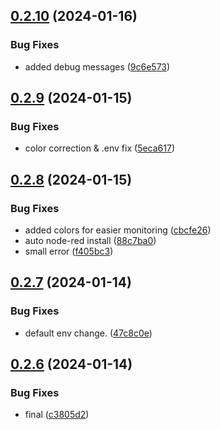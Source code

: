 ## [0.2.10](https://github.com/Energy-Control-no/fleet-flows-autoinstaller/compare/v0.2.9...v0.2.10) (2024-01-16)


### Bug Fixes

* added debug messages ([9c6e573](https://github.com/Energy-Control-no/fleet-flows-autoinstaller/commit/9c6e5735f293c630aa27e650c8781ec2f9061db4))



## [0.2.9](https://github.com/Energy-Control-no/fleet-flows-autoinstaller/compare/v0.2.8...v0.2.9) (2024-01-15)


### Bug Fixes

* color correction & .env fix ([5eca617](https://github.com/Energy-Control-no/fleet-flows-autoinstaller/commit/5eca617d4189db8be2e1bb9a50591d950d74fae5))



## [0.2.8](https://github.com/Energy-Control-no/fleet-flows-autoinstaller/compare/v0.2.7...v0.2.8) (2024-01-15)


### Bug Fixes

* added colors for easier monitoring ([cbcfe26](https://github.com/Energy-Control-no/fleet-flows-autoinstaller/commit/cbcfe266c34e131c034416e8f18505e1889533bb))
* auto node-red install ([88c7ba0](https://github.com/Energy-Control-no/fleet-flows-autoinstaller/commit/88c7ba02f999af9df71e3c785d736f3a811ed010))
* small error ([f405bc3](https://github.com/Energy-Control-no/fleet-flows-autoinstaller/commit/f405bc3cd92b298bc6705f58bc7baddb9ada8e03))



## [0.2.7](https://github.com/Energy-Control-no/fleet-flows-autoinstaller/compare/v0.2.6...v0.2.7) (2024-01-14)


### Bug Fixes

* default env change. ([47c8c0e](https://github.com/Energy-Control-no/fleet-flows-autoinstaller/commit/47c8c0e03324b6efd011b20acad6485453e5152b))



## [0.2.6](https://github.com/Energy-Control-no/fleet-flows-autoinstaller/compare/v0.2.5...v0.2.6) (2024-01-14)


### Bug Fixes

* final ([c3805d2](https://github.com/Energy-Control-no/fleet-flows-autoinstaller/commit/c3805d29149ea52e0226f32ba6f029ab956ca79e))




